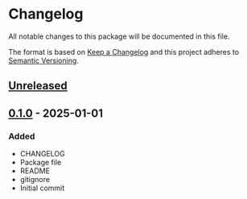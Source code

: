# Changelog
All notable changes to this package will be documented in this file.

The format is based on [Keep a Changelog](http://keepachangelog.com/en/1.0.0/)
and this project adheres to [Semantic Versioning](http://semver.org/spec/v2.0.0.html).

## [Unreleased]

## [0.1.0] - 2025-01-01
### Added
- CHANGELOG
- Package file
- README
- gitignore
- Initial commit

[Unreleased]: https://github.com/1mbitshorde/LoadingSystem/compare/0.1.0...main
[0.1.0]: https://github.com/1mbitshorde/LoadingSystem/tree/0.1.0/